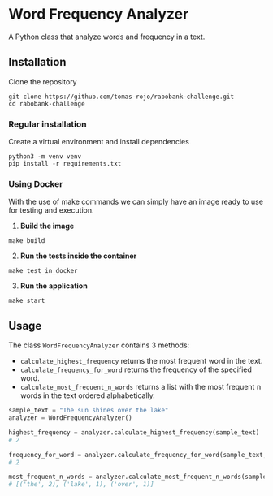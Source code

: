 # Word Frequency Analyzer
A Python class that analyze words and frequency in a text.

## Installation
Clone the repository
```
git clone https://github.com/tomas-rojo/rabobank-challenge.git
cd rabobank-challenge
```
### Regular installation
Create a virtual environment and install dependencies
```
python3 -m venv venv
pip install -r requirements.txt
```
### Using Docker
With the use of make commands we can simply have an image ready to use for testing and execution.
1. **Build the image**
```
make build
```
2. **Run the tests inside the container**
```
make test_in_docker
```
3. **Run the application**
```
make start
```
## Usage

The class `WordFrequencyAnalyzer` contains 3 methods:
* `calculate_highest_frequency` returns the most frequent word in the text.
* `calculate_frequency_for_word` returns the frequency of the specified word.
* `calculate_most_frequent_n_words` returns a list with the most frequent n words in the text ordered alphabetically.

```python
sample_text = "The sun shines over the lake"
analyzer = WordFrequencyAnalyzer()

highest_frequency = analyzer.calculate_highest_frequency(sample_text)
# 2

frequency_for_word = analyzer.calculate_frequency_for_word(sample_text, "the")
# 2

most_frequent_n_words = analyzer.calculate_most_frequent_n_words(sample_text, 3)
# [('the', 2), ('lake', 1), ('over', 1)]
```
